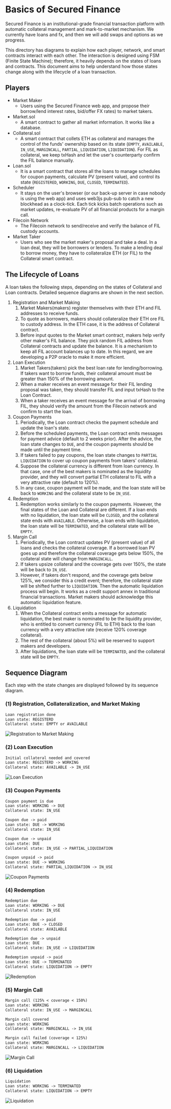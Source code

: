 # Basics of Secured Finance

Secured Finance is an institutional-grade financial transaction platform with automatic collateral management and mark-to-market mechanism. We currently have loans and fx, and then we will add swaps and options as we progress.

This directory has diagrams to explain how each player, network, and smart contracts interact with each other. The interaction is designed using FSM (Finite State Machine); therefore, it heavily depends on the states of loans and contracts. This document aims to help understand how those states change along with the lifecycle of a loan transaction.

## Players

- Market Maker
  - Users using the Secured Finance web app, and propose their borrow/lend interest rates, bid/offer FX rates) to market takers.
- Market.sol
  - A smart contract to gather all market information. It works like a database.
- Collateral.sol
  - A smart contract that collets ETH as collateral and manages the control of the funds' ownership based on its state (`EMPTY`, `AVAILABLE`, `IN_USE`, `MARGINCALL`, `PARTIAL_LIQUIDATION`, `LIQUIDATION`). For FIL as collateral, we keep txHash and let the user's counterparty confirm the FIL balance manually.
- Loan.sol
  - It is a smart contract that stores all the loans to manage schedules for coupon payments, calculate PV (present value), and control its state (`REGISTERED`, `WORKING`, `DUE`, `CLOSED`, `TERMINATED`).
- Scheduler
  - It stays on the user's browser (or our back-up server in case nobody is using the web app) and uses web3js pub-sub to catch a new blockhead as a clock-tick. Each tick kicks batch operations such as market updates, re-evaluate PV of all financial products for a margin call.
- Filecoin Network
  - The Filecoin network to send/receive and verify the balance of FIL custody accounts.
- Market Taker
  - Users who see the market maker's proposal and take a deal. In a loan deal, they will be borrowers or lenders. To make a lending deal to borrow money, they have to collateralize ETH (or FIL) to the Collateral smart contract.

## The Lifecycle of Loans

A loan takes the following steps, depending on the states of Collateral and Loan contracts. Detailed sequence diagrams are shown in the next section.

1. Registration and Market Making
   1. Market Makers(makers) register themselves with their ETH and FIL addresses to receive funds.
   2. To quote as borrowers, makers should collateralize their ETH ore FIL to custody address. In the ETH case, it is the address of Collateral contract.
   3. Before input quotes to the Market smart contract, makers help verify other maker's FIL balance. They pick random FIL address from Collateral contracts and update the balance. It is a mechanism to keep all FIL account balances up to date. In this regard, we are developing a P2P oracle to make it more efficient.
2. Loan Execution
   1. Market Takers(takers) pick the best loan rate for lending/borrowing. If takers want to borrow funds, their collateral amount must be greater than 150% of the borrowing amount.
   2. When a maker receives an event message for their FIL lending proposal was taken, they should transfer FIL and input txHash to the Loan Contract.
   3. When a taker receives an event message for the arrival of borrowing FIL, they should verify the amount from the Filecoin network and confirm to start the loan.
3. Coupon Payments
   1. Periodically, the Loan contract checks the payment schedule and update the loan's state.
   2. Before the scheduled payments, the Loan contract emits messages for payment advice (default to 2 weeks prior). After the advice, the loan state changes to `DUE`, and the coupon payments should be made until the payment time.
   3. If takers failed to pay coupons, the loan state changes to `PARTIAL LIQUIDATION` to cover up coupon payments from takers' collateral.
   4. Suppose the collateral currency is different from loan currency. In that case, one of the best makers is nominated as the liquidity provider, and they will convert partial ETH collateral to FIL with a very attractive rate (default to 120%).
   5. In any case, coupon payment will be made, and the loan state will be back to `WORKING` and the collateral state to be `IN_USE`.
4. Redemption
   1. Redemption works similarly to the coupon payments. However, the final states of the Loan and Collateral are different. If a loan ends with no liquidation, the loan state will be `CLOSED`, and the collateral state ends with `AVAILABLE`. Otherwise, a loan ends with liquidation, the loan state will be `TERMINATED`, and the collateral state will be `EMPTY`.
5. Margin Call
   1. Periodically, the Loan contract updates PV (present value) of all loans and checks the collateral coverage. If a borrowed loan PV goes up and therefore the collateral coverage gets below 150%, the collateral state will change from `MARGINCALL`.
   2. If takers upsize collateral and the coverage gets over 150%, the state will be back to `IN_USE`.
   3. However, if takers don't respond, and the coverage gets below 125%, we consider this a credit event; therefore, the collateral state will be shifted further to `LIQUIDATION`. Then the automatic liquidation process will begin. It works as a credit support annex in traditional financial transactions. Market makers should acknowledge this automatic liquidation feature.
6. Liquidation
   1. When the Collateral contract emits a message for automatic liquidation, the best maker is nominated to be the liquidity provider, who is entitled to convert currency (FIL to ETH) back to the loan currency with a very attractive rate (receive 120% coverage collateral).
   2. The rest of the collateral (about 5%) will be reserved to support makers and developers.
   3. After liquidations, the loan state will be `TERMINATED`, and the collateral state will be `EMPTY`.

## Sequence Diagram

Each step with the state changes are displayed followed by its sequence diagram.

### (1) Registration, Collateralization, and Market Making

```txt
Loan registration done
Loan state: REGISTERD
Collateral state: EMPTY or AVAILABLE
```

![Registration to Market Making](./svg/Registration%20to%20Market%20Making.svg)

### (2) Loan Execution

```txt
Initial collateral needed and covered
Loan state: REGISTERD -> WORKING
Collateral state: AVAILABLE -> IN_USE
```

![Loan Execution](./svg/Loan%20Execution.svg)

### (3) Coupon Payments

```txt
Coupon payment is due
Loan state: WORKING -> DUE
Collateral state: IN_USE
```

```txt
Coupon due -> paid
Loan state: DUE -> WORKING
Collateral state: IN_USE
```

```txt
Coupon due -> unpaid
Loan state: DUE
Collateral state: IN_USE -> PARTIAL_LIQUIDATION

Coupon unpaid -> paid
Loan state: DUE -> WORKING
Collateral state: PARTIAL_LIQUIDATION -> IN_USE
```

![Coupon Payments](./svg/Coupon%20Payments.svg)

### (4) Redemption

```txt
Redemption due
Loan state: WORKING -> DUE
Collateral state: IN_USE
```

```txt
Redemption due -> paid
Loan state: DUE -> CLOSED
Collateral state: AVAILABLE
```

```txt
Redemption due -> unpaid
Loan state: DUE
Collateral state: IN_USE -> LIQUIDATION

Redemption unpaid -> paid
Loan state: DUE -> TERMINATED
Collateral state: LIQUIDATION -> EMPTY
```

![Redemption](./svg/Redemption.svg)

### (5) Margin Call

```txt
Margin call (125% < coverage < 150%)
Loan state: WORKING
Collateral state: IN_USE -> MARGINCALL
```

```txt
Margin call covered
Loan state: WORKING
Collateral state: MARGINCALL -> IN_USE
```

```txt
Margin call failed (coverage < 125%)
Loan state: WORKING
Collateral state: MARGINCALL -> LIQUIDATION
```

![Margin Call](./svg/Margin%20Call.svg)

### (6) Liquidation

```txt
Liquidation
Loan state: WORKING -> TERMINATED
Collateral state: LIQUIDATION -> EMPTY
```

![Liquidation](./svg/Liquidation.svg)
